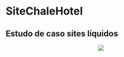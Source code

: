 # SiteChaleHotel
## Estudo de caso sites líquidos

<div align="center">
    <img src="https://user-images.githubusercontent.com/81385265/147423065-a45235c6-de98-491d-86a7-1741148982ce.png"/>
</div>
